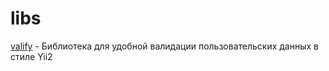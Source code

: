# libs
[valify](https://github.com/xphoenyx/valify/tree/master/examples) - Библиотека для удобной валидации пользовательских данных в стиле Yii2
